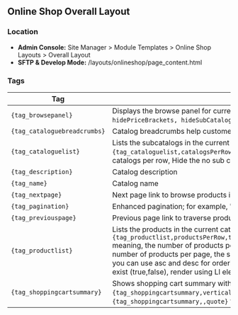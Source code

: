 ## Online Shop Overall Layout

### Location
* **Admin Console:** Site Manager > Module Templates > Online Shop Layouts > Overall Layout
* **SFTP & Develop Mode:** /layouts/onlineshop/page_content.html

### Tags

Tag | Description
-------------- | -------------
`{tag_browsepanel}` | Displays the browse panel for current catalog. (Use `{tag_browsepanel, hideOnSale, hidePriceBrackets, hideSubCatalogues}` to customize)
`{tag_cataloguebreadcrumbs}` | Catalog breadcrumbs help customers easily navigate between related catalogs
`{tag_cataloguelist}` | Lists the subcatalogs in the current catalog (Use `{tag_cataloguelist,catalogsPerRow,,,,hideEmptyMessages,useLi} `  meaning the number of catalogs per row, Hide the no sub catlaogs message and useLI indicates a ul li output structure)
`{tag_description}` | Catalog description
`{tag_name}` | Catalog name
`{tag_nextpage}` | Next page link to browse products in current catalog (can be customized to use image)
`{tag_pagination}` | Enhanced pagination; for example, "1 .. 2 3 4 5 .. 10" to provide fast access to adjacent pages
`{tag_previouspage}` | Previous page link to traverse products in current catalog (can be customized to use image)
`{tag_productlist}` | Lists the products in the current catalog (Use `{tag_productlist,productsPerRow,targetFrame,resultsPerPage,sortType,hideEmptyMessages,useLi}` meaning, the number of products per row, the target frame. For example, _blank or leave empty, the number of products per page, the sort type (weight, name, price, release date, expiry date, date) - you can use asc and desc for ordering, like 'price desc', hide the empty message, if no products exist (true,false), render using LI elements (true,false) )
`{tag_shoppingcartsummary}` | Shows shopping cart summary with view cart link `{tag_shoppingcartsummary,horizontal}` and `{tag_shoppingcartsummary,vertical}` to display horizontally and vertically respectively, `{tag_shoppingcartsummary,,quote}` to display total.
